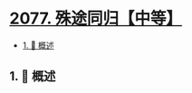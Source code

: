 # [2077. 殊途同归【中等】](https://github.com/tnotesjs/TNotes.leetcode/tree/main/notes/2077.%20%E6%AE%8A%E9%80%94%E5%90%8C%E5%BD%92%E3%80%90%E4%B8%AD%E7%AD%89%E3%80%91)

<!-- region:toc -->

- [1. 📝 概述](#1--概述)

<!-- endregion:toc -->

## 1. 📝 概述
